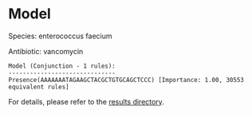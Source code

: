 
# Model

Species: enterococcus faecium

Antibiotic: vancomycin

```
Model (Conjunction - 1 rules):
------------------------------
Presence(AAAAAAATAGAAGCTACGCTGTGCAGCTCCC) [Importance: 1.00, 30553 equivalent rules]

```

For details, please refer to the [results directory](../../../../../results/scm_b/enterococcus%20faecium/vancomycin/repeat_5/).

